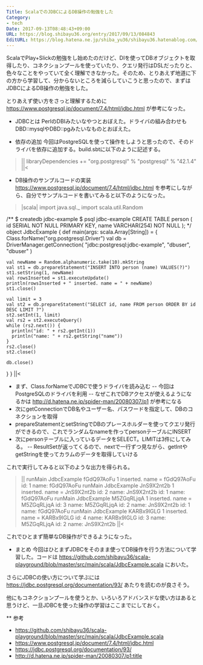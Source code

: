 ```yaml
---
Title: ScalaでのJDBCによるDB操作の勉強をした
Category:
- tech
Date: 2017-09-13T08:48:43+09:00
URL: https://blog.shibayu36.org/entry/2017/09/13/084843
EditURL: https://blog.hatena.ne.jp/shiba_yu36/shibayu36.hatenablog.com/atom/entry/8599973812297541044
---
```


ScalaでPlay+Slickの勉強をし始めたのだけど、DIを使ってDBオブジェクトを取得したり、コネクションプールを使っていたり、クエリ発行はDSLだったりと、色々なことをやっていて全く理解できなかった。そのため、とりあえず地道に下の方から学習して、分からないところを減らしていこうと思ったので、まずはJDBCによるDB操作の勉強をした。

とりあえず使い方をさっと理解するために https://www.postgresql.jp/document/7.4/html/jdbc.html が参考になった。

* JDBCとは
PerlのDBIみたいなやつとおぼえた。ドライバの組み合わせもDBD::mysqlやDBD::pgみたいなものとおぼえた。

* 依存の追加
今回はPostgreSQLを使って操作をしようと思ったので、そのドライバを依存に追加する。build.sbtに以下のように記述する。

>||
libraryDependencies += "org.postgresql" % "postgresql" % "42.1.4"
||<

* DB操作のサンプルコードの実装
https://www.postgresql.jp/document/7.4/html/jdbc.html を参考にしながら、自分でサンプルコードを書いてみると以下のようになった。

>|scala|
import java.sql._
import scala.util.Random

/**
 $ createdb jdbc-example
 $ psql jdbc-example
 CREATE TABLE person (
   id SERIAL NOT NULL PRIMARY KEY,
   name VARCHAR(254) NOT NULL
 );
 */
object JdbcExample {
  def main(args: scala.Array[String]) = {
    Class.forName("org.postgresql.Driver")
    val db = DriverManager.getConnection(
      "jdbc:postgresql:jdbc-example",
      "dbuser",
      "dbuser"
    )

    val newName = Random.alphanumeric.take(10).mkString
    val st1 = db.prepareStatement("INSERT INTO person (name) VALUES(?)")
    st1.setString(1, newName)
    val rowsInserted = st1.executeUpdate()
    println(rowsInserted + " inserted. name = " + newName)
    st1.close()

    val limit = 3
    val st2 = db.prepareStatement("SELECT id, name FROM person ORDER BY id DESC LIMIT ?")
    st2.setInt(1, limit)
    val rs2 = st2.executeQuery()
    while (rs2.next()) {
      println("id: " + rs2.getInt(1))
      println("name: " + rs2.getString("name"))
    }
    rs2.close()
    st2.close()

    db.close()
  }
}
||<

- まず、Class.forNameでJDBCで使うドライバを読み込む
-- 今回はPostgreSQLのドライバを利用
-- なぜこれでDBアクセスが使えるようになるかは http://d.hatena.ne.jp/spider-man/20080307/p1 が参考になる
- 次にgetConnectionでDB名やユーザー名、パスワードを指定して、DBのコネクションを取得
- prepareStatementとsetStringでDBのプレースホルダーを使ってクエリ発行ができるので、これでランダムなnameを作ってpersonテーブルにINSERT
- 次にpersonテーブルに入っているデータをSELECT。LIMITは3件にしてみる。
-- ResultSetが返ってくるので、nextで一行ずつ見ながら、getIntやgetStringを使ってカラムのデータを取得していける

これで実行してみると以下のような出力を得られる。
>||
> runMain JdbcExample
fGdQ97AoFu
1 inserted. name = fGdQ97AoFu
id: 1
name: fGdQ97AoFu
> runMain JdbcExample
JnS9X2nt2b
1 inserted. name = JnS9X2nt2b
id: 2
name: JnS9X2nt2b
id: 1
name: fGdQ97AoFu
> runMain JdbcExample
M5ZGqRLjqA
1 inserted. name = M5ZGqRLjqA
id: 3
name: M5ZGqRLjqA
id: 2
name: JnS9X2nt2b
id: 1
name: fGdQ97AoFu
> runMain JdbcExample
KARBx9lGLG
1 inserted. name = KARBx9lGLG
id: 4
name: KARBx9lGLG
id: 3
name: M5ZGqRLjqA
id: 2
name: JnS9X2nt2b
||<

これでひとまず簡単なDB操作ができるようになった。

* まとめ
今回はひとまずJDBCをそのまま使ってDB操作を行う方法について学習した。コードは https://github.com/shibayu36/scala-playground/blob/master/src/main/scala/JdbcExample.scala においた。

さらにJDBCの使い方について学ぶには https://jdbc.postgresql.org/documentation/93/ あたりを読むのが良さそう。

他にもコネクションプールを使うとか、いろいろアドバンスドな使い方はあると思うけど、一旦JDBCを使った操作の学習はここまでにしておく。

** 参考
- https://github.com/shibayu36/scala-playground/blob/master/src/main/scala/JdbcExample.scala
- https://www.postgresql.jp/document/7.4/html/jdbc.html
- https://jdbc.postgresql.org/documentation/93/
- http://d.hatena.ne.jp/spider-man/20080307/p1:title

